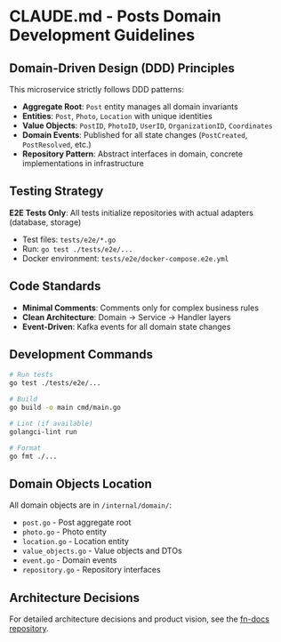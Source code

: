 # CLAUDE.md - Posts Domain Development Guidelines

## Domain-Driven Design (DDD) Principles

This microservice strictly follows DDD patterns:

- **Aggregate Root**: `Post` entity manages all domain invariants
- **Entities**: `Post`, `Photo`, `Location` with unique identities
- **Value Objects**: `PostID`, `PhotoID`, `UserID`, `OrganizationID`, `Coordinates`
- **Domain Events**: Published for all state changes (`PostCreated`, `PostResolved`, etc.)
- **Repository Pattern**: Abstract interfaces in domain, concrete implementations in infrastructure

## Testing Strategy

**E2E Tests Only**: All tests initialize repositories with actual adapters (database, storage)
- Test files: `tests/e2e/*.go`
- Run: `go test ./tests/e2e/...`
- Docker environment: `tests/e2e/docker-compose.e2e.yml`

## Code Standards

- **Minimal Comments**: Comments only for complex business rules
- **Clean Architecture**: Domain → Service → Handler layers
- **Event-Driven**: Kafka events for all domain state changes

## Development Commands

```bash
# Run tests
go test ./tests/e2e/...

# Build
go build -o main cmd/main.go

# Lint (if available)
golangci-lint run

# Format
go fmt ./...
```

## Domain Objects Location

All domain objects are in `/internal/domain/`:
- `post.go` - Post aggregate root
- `photo.go` - Photo entity
- `location.go` - Location entity
- `value_objects.go` - Value objects and DTOs
- `event.go` - Domain events
- `repository.go` - Repository interfaces

## Architecture Decisions

For detailed architecture decisions and product vision, see the [fn-docs repository](https://github.com/your-org/fn-docs).